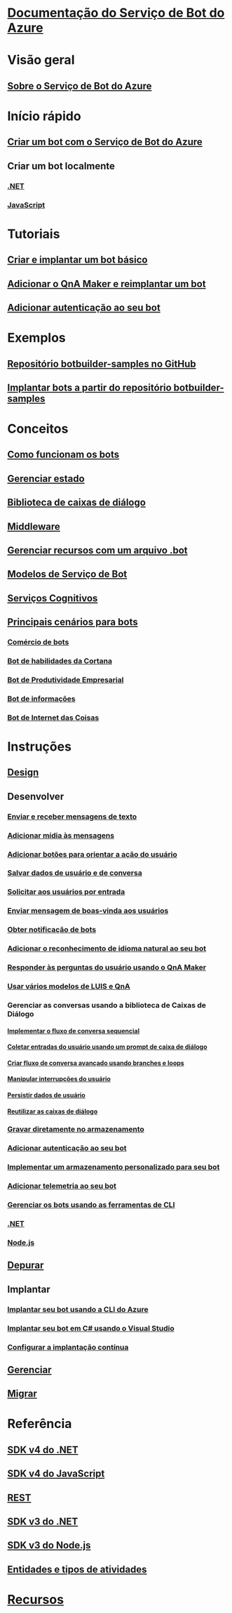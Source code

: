# [Documentação do Serviço de Bot do Azure](index.md)
# Visão geral
## [Sobre o Serviço de Bot do Azure](bot-service-overview-introduction.md)
# Início rápido
## [Criar um bot com o Serviço de Bot do Azure](~/bot-service-quickstart.md)
## Criar um bot localmente
### [.NET](dotnet/bot-builder-dotnet-sdk-quickstart.md)
### [JavaScript](javascript/bot-builder-javascript-quickstart.md)
# Tutoriais
## [Criar e implantar um bot básico](v4sdk/bot-builder-tutorial-basic-deploy.md)
## [Adicionar o QnA Maker e reimplantar um bot](v4sdk/bot-builder-tutorial-add-qna.md)
## [Adicionar autenticação ao seu bot ](bot-builder-tutorial-authentication.md)
# Exemplos
## [Repositório botbuilder-samples no GitHub](https://github.com/Microsoft/BotBuilder-Samples/blob/master/README.md)
## [Implantar bots a partir do repositório botbuilder-samples](bot-builder-deploy-samples.md)
# Conceitos
## [Como funcionam os bots](v4sdk/bot-builder-basics.md)
## [Gerenciar estado](v4sdk/bot-builder-concept-state.md)
## [Biblioteca de caixas de diálogo](v4sdk/bot-builder-concept-dialog.md)
## [Middleware](v4sdk/bot-builder-concept-middleware.md)
## [Gerenciar recursos com um arquivo .bot](v4sdk/bot-file-basics.md)
<!-- [Language understanding](v4sdk/bot-builder-concept-luis.md) -->
## [Modelos de Serviço de Bot](bot-service-concept-templates.md)
## [Serviços Cognitivos](bot-service-concept-intelligence.md)
## [Principais cenários para bots](bot-service-scenario-overview.md)
### [Comércio de bots](bot-service-scenario-commerce.md)
### [Bot de habilidades da Cortana](bot-service-scenario-cortana-skill.md)
### [Bot de Produtividade Empresarial](bot-service-scenario-enterprise-productivity.md)
### [Bot de informações](bot-service-scenario-informational.md)
### [Bot de Internet das Coisas](bot-service-scenario-internet-things.md)
# Instruções 
## [Design](design/TOC.md)
## Desenvolver
<!-- ## [Best practice for welcoming the user](v4sdk/bot-builder-welcome-user.md) -->
### [Enviar e receber mensagens de texto](v4sdk/bot-builder-howto-send-messages.md)
### [Adicionar mídia às mensagens](v4sdk/bot-builder-howto-add-media-attachments.md)
### [Adicionar botões para orientar a ação do usuário](v4sdk/bot-builder-howto-add-suggested-actions.md)
### [Salvar dados de usuário e de conversa](v4sdk/bot-builder-howto-v4-state.md) 
### [Solicitar aos usuários por entrada](v4sdk/bot-builder-primitive-prompts.md) 
### [Enviar mensagem de boas-vinda aos usuários](v4sdk/bot-builder-send-welcome-message.md)
<!-- ## [Add input hints to messages](v4sdk/bot-builder-howto-add-input-hints.md) -->
### [Obter notificação de bots](v4sdk/bot-builder-howto-proactive-message.md)
### [Adicionar o reconhecimento de idioma natural ao seu bot](v4sdk/bot-builder-howto-v4-luis.md)
### [Responder às perguntas do usuário usando o QnA Maker](v4sdk/bot-builder-howto-qna.md)
### [Usar vários modelos de LUIS e QnA](v4sdk/bot-builder-tutorial-dispatch.md)
### Gerenciar as conversas usando a biblioteca de Caixas de Diálogo 
#### [Implementar o fluxo de conversa sequencial](v4sdk/bot-builder-dialog-manage-conversation-flow.md)
#### [Coletar entradas do usuário usando um prompt de caixa de diálogo](v4sdk/bot-builder-prompts.md)
#### [Criar fluxo de conversa avançado usando branches e loops](v4sdk/bot-builder-dialog-manage-complex-conversation-flow.md)
#### [Manipular interrupções do usuário](v4sdk/bot-builder-howto-handle-user-interrupt.md)
#### [Persistir dados de usuário](v4sdk/bot-builder-tutorial-persist-user-inputs.md)
#### [Reutilizar as caixas de diálogo](v4sdk/bot-builder-compositcontrol.md)
### [Gravar diretamente no armazenamento](v4sdk/bot-builder-howto-v4-storage.md)
### [Adicionar autenticação ao seu bot ](v4sdk/bot-builder-authentication.md)
### [Implementar um armazenamento personalizado para seu bot](v4sdk/bot-builder-custom-storage.md)
### [Adicionar telemetria ao seu bot](v4sdk/bot-builder-telemetry.md)
### [Gerenciar os bots usando as ferramentas de CLI](bot-builder-tools.md)
### [.NET](dotnet/TOC.md)
### [Node.js](nodejs/TOC.md)
## [Depurar](debug/TOC.md)
## Implantar
### [Implantar seu bot usando a CLI do Azure](bot-builder-deploy-az-cli.md)
### [Implantar seu bot em C# usando o Visual Studio](bot-builder-howto-deploy-azure.md)
<!-- ### [Download and redeploy bot code](bot-service-build-download-source-code.md) -->
### [Configurar a implantação contínua](bot-service-build-continuous-deployment.md)
## [Gerenciar](manage/TOC.md)
## [Migrar](v4sdk/migration/TOC.md)
# Referência
## [SDK v4 do .NET](https://aka.ms/dotnetsdk4)
## [SDK v4 do JavaScript](https://aka.ms/jssdk4)
## [REST](rest-api/TOC.md)
## [SDK v3 do .NET](/dotnet/api/?view=botbuilder-3.12.2.4)
## [SDK v3 do Node.js](https://docs.botframework.com/en-us/node/builder/chat-reference/modules/_botbuilder_d_.html)
## [Entidades e tipos de atividades](bot-service-activities-entities.md)
# [Recursos](resources/TOC.md)
